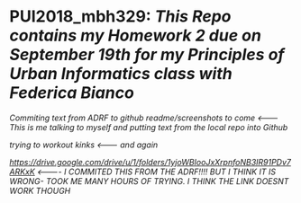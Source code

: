 # PUI2018_mbh329: <i>This Repo contains my Homework 2 due on September 19th for my Principles of Urban Informatics class with Federica Bianco <i>
  
Commiting text from ADRF to github readme/screenshots to come <--- <i> This is me talking to myself and putting text from the local repo into Github <i>
  
trying to workout kinks <--- <i> and again <i>
  
https://drive.google.com/drive/u/1/folders/1yjoWBIooJxXrpnfoNB3IR91PDv7ARKxK <---- <I> I COMMITED THIS FROM THE ADRF!!!! BUT I THINK IT IS WRONG- TOOK ME MANY HOURS OF TRYING. I THINK THE LINK DOESNT WORK THOUGH <i>


